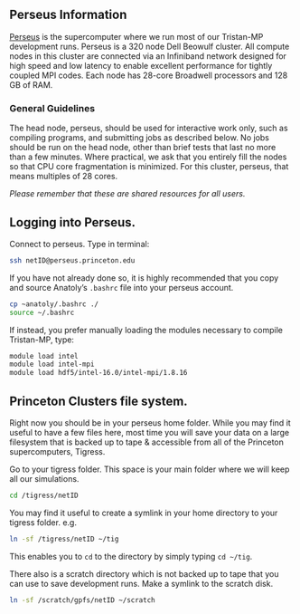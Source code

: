 ## Perseus Information
[Perseus](https://researchcomputing.princeton.edu/systems-and-services/available-systems/perseus) is the supercomputer where we run most of our Tristan-MP development runs. Perseus is a 320 node Dell Beowulf cluster. All compute nodes in this cluster are connected via an Infiniband network designed for high speed and low latency to enable excellent performance for tightly coupled MPI codes. Each node has 28-core Broadwell processors and 128 GB of RAM.

### General Guidelines

The head node, perseus, should be used for interactive work only, such as compiling programs, and submitting jobs as described below. No jobs should be run on the head node, other than brief tests that last no more than a few minutes. Where practical, we ask that you entirely fill the nodes so that CPU core fragmentation is minimized. For this cluster, perseus, that means multiples of 28 cores.

*Please remember that these are shared resources for all users.*

## Logging into Perseus.
Connect to perseus. Type in terminal:
```bash
ssh netID@perseus.princeton.edu
```
If you have not already done so, it is highly recommended that you copy and source Anatoly’s `.bashrc` file into your perseus account.
```bash
cp ~anatoly/.bashrc ./
source ~/.bashrc
```    
If instead, you prefer manually loading the modules necessary to compile Tristan-MP, type:
```bash
module load intel
module load intel-mpi
module load hdf5/intel-16.0/intel-mpi/1.8.16
```

## Princeton Clusters file system.
Right now you should be in your perseus home folder. While you may find it useful to have a few files here, most time you will save your data on a large filesystem that is backed up to tape & accessible from all of the Princeton supercomputers, Tigress.

Go to your tigress folder. This space is your main folder where we will keep all our simulations.

```bash
cd /tigress/netID
```

You may find it useful to create a symlink in your home directory to your tigress folder. e.g.
```bash
ln -sf /tigress/netID ~/tig
```
This enables you to `cd` to the directory by simply typing `cd ~/tig`.

There also is a scratch directory which is not backed up to tape that you can use to save development runs. Make a  symlink to the scratch disk. 
```bash
ln -sf /scratch/gpfs/netID ~/scratch
```